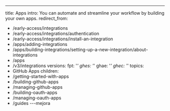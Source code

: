 ---
title: Apps
intro: You can automate and streamline your workflow by building your own apps.
redirect_from:
  - /early-access/integrations
  - /early-access/integrations/authentication
  - /early-access/integrations/install-an-integration
  - /apps/adding-integrations
  - /apps/building-integrations/setting-up-a-new-integration/about-integrations
  - /apps
  - /v3/integrations
versions:
  fpt: '*'
  ghes: '*'
  ghae: '*'
  ghec: '*'
topics:
  - GitHub Apps
children:
  - /getting-started-with-apps
  - /building-github-apps
  - /managing-github-apps
  - /building-oauth-apps
  - /managing-oauth-apps
  - /guides
---mejora 

